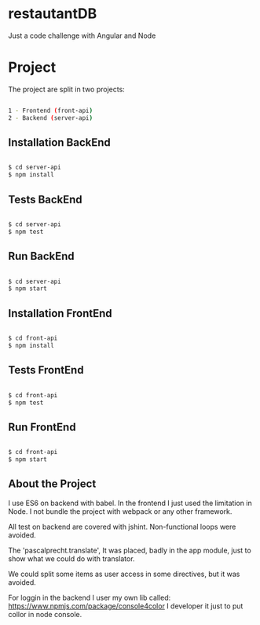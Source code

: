 # restautantDB
Just a code challenge with Angular and Node

# Project
The project are split in two projects:

```bash

1 - Frontend (front-api)
2 - Backend (server-api)

```

## Installation BackEnd
```bash

$ cd server-api
$ npm install 

```

## Tests BackEnd
```bash

$ cd server-api
$ npm test 

```

## Run BackEnd
```bash

$ cd server-api
$ npm start 

```

## Installation FrontEnd
```bash

$ cd front-api
$ npm install

```

## Tests FrontEnd
```bash

$ cd front-api
$ npm test 

```

## Run FrontEnd
```bash

$ cd front-api
$ npm start 

```

## About the Project

I use ES6 on backend with babel.
In the frontend I just used the limitation in Node.
I not bundle the project with webpack or any other framework.

All test on backend are covered with jshint.
Non-functional loops were avoided.

The 'pascalprecht.translate', 
It was placed, badly in the app module, 
just to show what we could do with translator.

We could split some items as user access in some directives,
but it was avoided.

For loggin in the backend I user my own lib called:
https://www.npmjs.com/package/console4color
I developer it just to put collor in node console.
